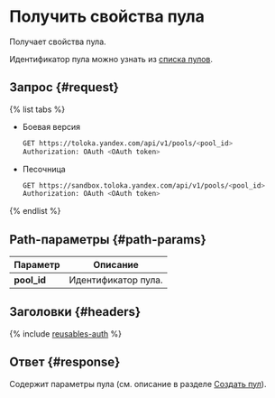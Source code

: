 # Получить свойства пула

Получает свойства пула.

Идентификатор пула можно узнать из [списка пулов](get-pool-list.md).

## Запрос {#request}

{% list tabs %}

- Боевая версия

    ```bash
    GET https://toloka.yandex.com/api/v1/pools/<pool_id>
    Authorization: OAuth <OAuth token>
    ```

- Песочница

    ```bash
    GET https://sandbox.toloka.yandex.com/api/v1/pools/<pool_id>
    Authorization: OAuth <OAuth token>
    ```

{% endlist %}

## Path-параметры {#path-params}

Параметр | Описание
----- | -----
**pool_id** | Идентификатор пула.

## Заголовки {#headers}

{% include [reusables-auth](../_includes/reusables/id-reusables/auth.md) %}

## Ответ {#response}

Содержит параметры пула (см. описание в разделе [Создать пул](create-pool.md#response)).